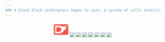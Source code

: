 ```yaml
---
### A blood black nothingness began to spin. A system of cells interlinked within cells interlinked within cells interlinked within one stem. And dreadfully distinct against the dark, a tall white fountain played.
---
```


<div align="center">
  <img src="https://raw.githubusercontent.com/al1-ce/al1-ce/main/dlang.svg" style="width: 50px;"/> 
  <img src="https://cdn.jsdelivr.net/gh/devicons/devicon/icons/csharp/csharp-plain.svg" style="width: 50px;"/> 
  <img src="https://cdn.jsdelivr.net/gh/devicons/devicon/icons/godot/godot-original.svg" style="width: 50px;"/> 
  <img src="https://cdn.jsdelivr.net/gh/devicons/devicon/icons/java/java-original.svg" style="width: 50px;"/>
  <img src="https://cdn.jsdelivr.net/gh/devicons/devicon/icons/html5/html5-plain-wordmark.svg" style="width: 50px;"/> 
  <img src="https://cdn.jsdelivr.net/gh/devicons/devicon/icons/css3/css3-plain-wordmark.svg" style="width: 50px;"/> 
  <img src="https://cdn.jsdelivr.net/gh/devicons/devicon/icons/javascript/javascript-original.svg" style="width: 50px;"/> 
  <img src="https://cdn.jsdelivr.net/gh/devicons/devicon/icons/jquery/jquery-original-wordmark.svg" style="width: 50px;"/> 
</div>

<!-- ![Top Langs](https://github-readme-stats.vercel.app/api/top-langs/?username=al1-ce&theme=tokyonight) -->

